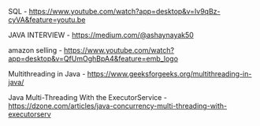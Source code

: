

  
  
 SQL - https://www.youtube.com/watch?app=desktop&v=Iv9qBz-cyVA&feature=youtu.be
 
 JAVA INTERVIEW - https://medium.com/@ashaynayak50
 
 amazon selling - https://www.youtube.com/watch?app=desktop&v=QfUmOghBpA4&feature=emb_logo


 Multithreading in Java - https://www.geeksforgeeks.org/multithreading-in-java/
 
 Java Multi-Threading With the ExecutorService - https://dzone.com/articles/java-concurrency-multi-threading-with-executorserv

